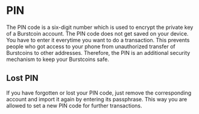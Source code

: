# PIN

The PIN code is a six-digit number which is used to encrypt the private key of a Burstcoin account. The PIN code does not get saved on your device.
You have to enter it everytime you want to do a transaction. This prevents people who got access to your phone from unauthorized transfer of Burstcoins to other addresses. Therefore, the PIN is an additional security mechanism to keep your Burstcoins safe.

## Lost PIN

If you have forgotten or lost your PIN code, just remove the corresponding account and import it again by entering its passphrase. This way you are allowed to set a new PIN code for further transactions.
